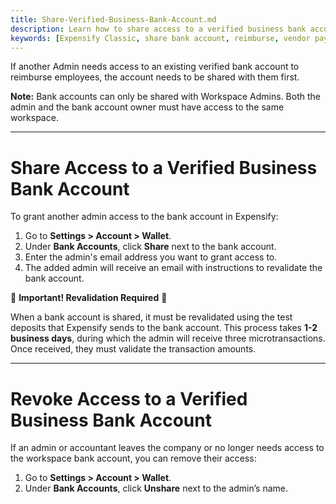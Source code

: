 ```yaml
---
title: Share-Verified-Business-Bank-Account.md
description: Learn how to share access to a verified business bank account in Expensify to reimburse employees or pay vendor bills.
keywords: [Expensify Classic, share bank account, reimburse, vendor payments, Workspace Admin]
---
```


If another Admin needs access to an existing verified bank account to reimburse employees, the account needs to be shared with them first.

**Note:** Bank accounts can only be shared with Workspace Admins. Both the admin and the bank account owner must have access to the same workspace.

---

# Share Access to a Verified Business Bank Account

To grant another admin access to the bank account in Expensify:

1. Go to **Settings > Account > Wallet**.
2. Under **Bank Accounts**, click **Share** next to the bank account.
3. Enter the admin's email address you want to grant access to.
4. The added admin will receive an email with instructions to revalidate the bank account.

🚨 **Important! Revalidation Required** 🚨

When a bank account is shared, it must be revalidated using the test deposits that Expensify sends to the bank account. This process takes **1-2 business days**, during which the admin will receive three microtransactions. Once received, they must validate the transaction amounts.


---

# Revoke Access to a Verified Business Bank Account

If an admin or accountant leaves the company or no longer needs access to the workspace bank account, you can remove their access:

1. Go to **Settings > Account > Wallet**.
2. Under **Bank Accounts**, click **Unshare** next to the admin’s name.
